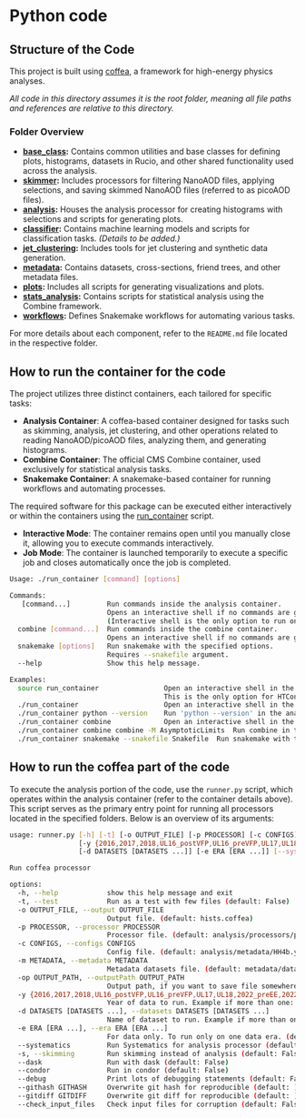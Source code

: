 # Python code

## Structure of the Code

This project is built using [coffea](https://coffeateam.github.io/coffea/index.html), a framework for high-energy physics analyses.

_All code in this directory assumes it is the root folder, meaning all file paths and references are relative to this directory._

### Folder Overview

- **[base_class](./base_class/):** Contains common utilities and base classes for defining plots, histograms, datasets in Rucio, and other shared functionality used across the analysis.
- **[skimmer](./skimmer/):** Includes processors for filtering NanoAOD files, applying selections, and saving skimmed NanoAOD files (referred to as picoAOD files).
- **[analysis](./analysis/):** Houses the analysis processor for creating histograms with selections and scripts for generating plots.
- **[classifier](./classifier/):** Contains machine learning models and scripts for classification tasks. _(Details to be added.)_
- **[jet_clustering](./jet_clustering/):** Includes tools for jet clustering and synthetic data generation.
- **[metadata](./metadata/):** Contains datasets, cross-sections, friend trees, and other metadata files.
- **[plots](./plots/):** Includes all scripts for generating visualizations and plots.
- **[stats_analysis](./stats_analysis/):** Contains scripts for statistical analysis using the Combine framework.
- **[workflows](./workflows/):** Defines Snakemake workflows for automating various tasks.

For more details about each component, refer to the `README.md` file located in the respective folder.

## How to run the container for the code

The project utilizes three distinct containers, each tailored for specific tasks:

- **Analysis Container**: A coffea-based container designed for tasks such as skimming, analysis, jet clustering, and other operations related to reading NanoAOD/picoAOD files, analyzing them, and generating histograms.
- **Combine Container**: The official CMS Combine container, used exclusively for statistical analysis tasks.
- **Snakemake Container**: A snakemake-based container for running workflows and automating processes.

The required software for this package can be executed either interactively or within the containers using the [run_container](./run_container) script. 

- **Interactive Mode**: The container remains open until you manually close it, allowing you to execute commands interactively.
- **Job Mode**: The container is launched temporarily to execute a specific job and closes automatically once the job is completed.

```bash
Usage: ./run_container [command] [options]

Commands:
   [command...]         Run commands inside the analysis container.
                        Opens an interactive shell if no commands are given.
                        (Interactive shell is the only option to run on LPC HTCondor).
  combine [command...]  Run commands inside the combine container.
                        Opens an interactive shell if no commands are given.
  snakemake [options]   Run snakemake with the specified options.
                        Requires --snakefile argument.
  --help                Show this help message.

Examples:
  source run_container                Open an interactive shell in the analysis container. 
                                      This is the only option for HTCondor jobs.
  ./run_container                     Open an interactive shell in the analysis container.
  ./run_container python --version    Run 'python --version' in the analysis container.
  ./run_container combine             Open an interactive shell in the combine container.
  ./run_container combine combine -M AsymptoticLimits  Run combine in the combine container.
  ./run_container snakemake --snakefile Snakefile  Run snakemake with the specified Snakefile.
```

## How to run the coffea part of the code

To execute the analysis portion of the code, use the `runner.py` script, which operates within the analysis container (refer to the container details above). This script serves as the primary entry point for running all processors located in the specified folders. Below is an overview of its arguments:

```bash
usage: runner.py [-h] [-t] [-o OUTPUT_FILE] [-p PROCESSOR] [-c CONFIGS] [-m METADATA] [-op OUTPUT_PATH]
                 [-y {2016,2017,2018,UL16_postVFP,UL16_preVFP,UL17,UL18,2022_preEE,2022_EE,2023_preBPix,2023_BPix} [{2016,2017,2018,UL16_postVFP,UL16_preVFP,UL17,UL18,2022_preEE,2022_EE,2023_preBPix,2023_BPix} ...]]
                 [-d DATASETS [DATASETS ...]] [-e ERA [ERA ...]] [--systematics] [-s] [--dask] [--condor] [--debug] [--githash GITHASH] [--gitdiff GITDIFF] [--check_input_files]

Run coffea processor

options:
  -h, --help            show this help message and exit
  -t, --test            Run as a test with few files (default: False)
  -o OUTPUT_FILE, --output OUTPUT_FILE
                        Output file. (default: hists.coffea)
  -p PROCESSOR, --processor PROCESSOR
                        Processor file. (default: analysis/processors/processor_HH4b.py)
  -c CONFIGS, --configs CONFIGS
                        Config file. (default: analysis/metadata/HH4b.yml)
  -m METADATA, --metadata METADATA
                        Metadata datasets file. (default: metadata/datasets_HH4b.yml)
  -op OUTPUT_PATH, --outputPath OUTPUT_PATH
                        Output path, if you want to save file somewhere else. (default: hists/)
  -y {2016,2017,2018,UL16_postVFP,UL16_preVFP,UL17,UL18,2022_preEE,2022_EE,2023_preBPix,2023_BPix} [{2016,2017,2018,UL16_postVFP,UL16_preVFP,UL17,UL18,2022_preEE,2022_EE,2023_preBPix,2023_BPix} ...], --year {2016,2017,2018,UL16_postVFP,UL16_preVFP,UL17,UL18,2022_preEE,2022_EE,2023_preBPix,2023_BPix} [{2016,2017,2018,UL16_postVFP,UL16_preVFP,UL17,UL18,2022_preEE,2022_EE,2023_preBPix,2023_BPix} ...]
                        Year of data to run. Example if more than one: --year UL17 UL18 (default: ['UL18'])
  -d DATASETS [DATASETS ...], --datasets DATASETS [DATASETS ...]
                        Name of dataset to run. Example if more than one: -d HH4b ZZ4b (default: ['HH4b', 'ZZ4b', 'ZH4b'])
  -e ERA [ERA ...], --era ERA [ERA ...]
                        For data only. To run only on one data era. (default: ['A', 'B', 'C', 'D', 'E', 'F', 'G', 'H'])
  --systematics         Run Systematics for analysis processor (default: False)
  -s, --skimming        Run skimming instead of analysis (default: False)
  --dask                Run with dask (default: False)
  --condor              Run in condor (default: False)
  --debug               Print lots of debugging statements (default: False)
  --githash GITHASH     Overwrite git hash for reproducible (default: )
  --gitdiff GITDIFF     Overwrite git diff for reproducible (default: )
  --check_input_files   Check input files for corruption (default: False)
```
